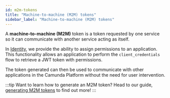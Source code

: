 ```yaml
---
id: m2m-tokens
title: "Machine-to-machine (M2M) tokens"
sidebar_label: "Machine-to-machine (M2M) tokens"
---
```


A **machine-to-machine (M2M)** token is a token requested by one service so it can
communicate with another service acting as itself.

In [Identity](/self-managed/identity/what-is-identity.md), we provide the ability to assign permissions to
an application. This functionality allows an application to perform the `client_credentials` flow to
retrieve a JWT token with permissions.

The token generated can then be used to communicate with other applications in the Camunda Platform without
the need for user intervention.

:::tip Want to learn how to generate an M2M token?
Head to our guide, [generating M2M tokens](/self-managed/identity/user-guide/authorizations/generating-m2m-tokens.md)
to find out more!
:::
